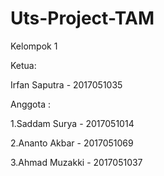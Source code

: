 # Uts-Project-TAM
Kelompok 1

Ketua:

Irfan Saputra - 2017051035

Anggota :

1.Saddam Surya - 2017051014

2.Ananto Akbar - 2017051069

3.Ahmad Muzakki - 2017051037
